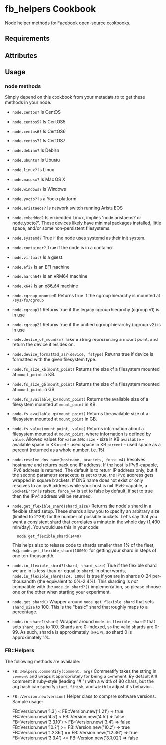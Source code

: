 fb_helpers Cookbook
===================
Node helper methods for Facebook open-source cookbooks.

Requirements
------------

Attributes
----------

Usage
-----
### node methods
Simply depend on this cookbook from your metadata.rb to get these methods in
your node.

* `node.centos?`
    Is CentOS

* `node.centos5?`
    Is CentOS5

* `node.centos6?`
    Is CentOS6

* `node.centos7?`
    Is CentOS7

* `node.debian?`
    Is Debian

* `node.ubuntu?`
    Is Ubuntu

* `node.linux?`
    Is Linux

* `node.macosx?`
    Is Mac OS X

* `node.windows?`
    Is Windows

* `node.yocto?`
    Is a Yocto platform

* `node.aristaeos?`
    Is network switch running Arista EOS

* `node.embedded?`
    Is embedded Linux, implies 'node.aristaeos? or node.yocto?'. These
    devices likely have minimal packages installed, little space, and/or some
    non-persistent filesystems.

* `node.systemd?`
    True if the node uses systemd as their init system.

* `node.container?`
    True if the node is in a container.

* `node.virtual?`
    Is a guest.

* `node.efi?`
    Is an EFI machine

* `node.aarch64?`
    Is an ARM64 machine

* `node.x64?`
    Is an x86_64 machine

* `node.cgroup_mounted?`
    Returns true if the cgroup hierarchy is mounted at `/sys/fs/cgroup`

* `node.cgroup1?`
    Returns true if the legacy cgroup hierarchy (cgroup v1) is in use

* `node.cgroup2?`
    Returns true if the unified cgroup hierarchy (cgroup v2) is in use

* `node.device_of_mount(m)`
    Take a string representing a mount point, and return the device it resides
    on.

* `node.device_formatted_as?(device, fstype)`
    Returns true if device is formatted with the given filesystem type.

* `node.fs_size_kb(mount_point)`
    Returns the size of a filesystem mounted at `mount_point` in KB.

* `node.fs_size_gb(mount_point)`
    Returns the size of a filesystem mounted at `mount_point` in GB.

* `node.fs_available_kb(mount_point)`
    Returns the available size of a filesystem mounted at `mount_point` in KB.

* `node.fs_available_gb(mount_point)`
    Returns the available size of a filesystem mounted at `mount_point` in GB.

* `node.fs_value(mount_point, value)`
    Returns information about a filesystem mounted at `mount_point`, where
    information is defined by `value`. Allowed values for `value` are:
      `size` - size in KB
      `available` - available space in KB
      `used` - used space in KB
      `percent` - used space as a percent (returned as a whole number, i.e. 15)

*  `node.resolve_dns_name(hostname, brackets, force_v4)`
    Resolves hostname and returns back one IP address.
    If the host is IPv6-capable, IPv6 address is returned. The default is to
    return IP address only, but if the second parameter (brackets) is set to
    true, the IPv6 address gets wrapped in square brackets. If DNS name does
    not exist or only resolves to an ipv6 address while your host is not
    IPv6-capable, a `SocketError` is raised.
    `force_v4` is set to false by default, if set to true then the IPv4 address
    will be returned.

*  `node.get_flexible_shard(shard_size)`
    Returns the node's shard in a flexible shard setup.  These shards allow you
    to specify an arbitrary size (limited to 2^28) for the number of possible
    buckets.  Let's say that you want a consistent shard that correlates a
    minute in the whole day (1,400 min/day).  You would use this in your code:
    ```
      node.get_flexible_shard(1440)
    ```
    This helps also to release code to shards smaller than 1% of the fleet,
    e.g. `node.get_flexible_shard(10000)` for getting your shard in steps
    of one ten-thousandth.

*  `node.in_flexible_shard?(shard, shard_size)`
    True if the flexible shard we are in is less-than-or-equal to `shard`.  In
    other words, `node.in_flexible_shard?(24, 1000)` is true if you are in
    shards 0-24 per-thousandth (the equivalent to 0%-2.4%).  This sharding is
    *not* compatible with the `node.in_shard?()` implementation, so please choose
    one or the other when starting your experiment.

*  `node.get_shard()`
    Wrapper around `node.get_flexible_shard` that sets `shard_size` to 100. This
    is the "basic" shard that roughly maps to a percentage.

*  `node.in_shard?(shard)`
    Wrapper around `node.in_flexible_shard?` that sets `shard_size` to 100.
    Shards are 0-indexed, so the valid shards are 0-99. As such, shard `N` is
    approximately `(N+1)%`, so shard 0 is approximately 1%.

### FB::Helpers
The following methods are available:

*  `FB::Helpers.commentify(comment, arg)`
    Commentify takes the string in `comment` and wraps it appropriately
    for being a comment. By default it'll comment it ruby-style (leading "# ")
    with a width of 80 chars, but the arg hash can specify `start`, `finish`,
    and `width` to adjust it's behavior.
*  `FB::Version.new(version)`
   Helper class to compare software versions. Sample usage:

      FB::Version.new('1.3') < FB::Version.new('1.21')
      => true
      FB::Version.new('4.5') < FB::Version.new('4.5')
      => false
      FB::Version.new('3.3.10') > FB::Version.new('3.4')
      => false
      FB::Version.new('10.2') >= FB::Version.new('10.2')
      => true
      FB::Version.new('1.2.36') == FB::Version.new('1.2.36')
      => true
      FB::Version.new('3.3.4') <= FB::Version.new('3.3.02')
      => false
